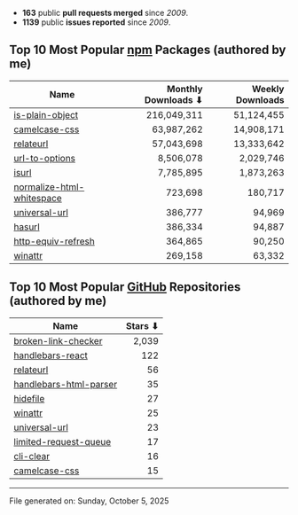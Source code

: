 - **163** public **pull requests merged** since *2009*.
- **1139** public **issues reported** since *2009*.

## Top 10 Most Popular [npm](https://npmjs.com) Packages (authored by me)

| Name | Monthly Downloads ⬇ | Weekly Downloads |
| ---- | -------------------: | ---------------: |
| [is-plain-object](https://www.npmjs.com/package/is-plain-object) | 216,049,311 | 51,124,455 |
| [camelcase-css](https://www.npmjs.com/package/camelcase-css) | 63,987,262 | 14,908,171 |
| [relateurl](https://www.npmjs.com/package/relateurl) | 57,043,698 | 13,333,642 |
| [url-to-options](https://www.npmjs.com/package/url-to-options) | 8,506,078 | 2,029,746 |
| [isurl](https://www.npmjs.com/package/isurl) | 7,785,895 | 1,873,263 |
| [normalize-html-whitespace](https://www.npmjs.com/package/normalize-html-whitespace) | 723,698 | 180,717 |
| [universal-url](https://www.npmjs.com/package/universal-url) | 386,777 | 94,969 |
| [hasurl](https://www.npmjs.com/package/hasurl) | 386,334 | 94,887 |
| [http-equiv-refresh](https://www.npmjs.com/package/http-equiv-refresh) | 364,865 | 90,250 |
| [winattr](https://www.npmjs.com/package/winattr) | 269,158 | 63,332 |

## Top 10 Most Popular [GitHub](https://github.com) Repositories (authored by me)

| Name | Stars ⬇ |
| ---- | -------: |
| [broken-link-checker](https://github.com/stevenvachon/broken-link-checker) | 2,039 |
| [handlebars-react](https://github.com/stevenvachon/handlebars-react) | 122 |
| [relateurl](https://github.com/stevenvachon/relateurl) | 56 |
| [handlebars-html-parser](https://github.com/stevenvachon/handlebars-html-parser) | 35 |
| [hidefile](https://github.com/stevenvachon/hidefile) | 27 |
| [winattr](https://github.com/stevenvachon/winattr) | 25 |
| [universal-url](https://github.com/stevenvachon/universal-url) | 23 |
| [limited-request-queue](https://github.com/stevenvachon/limited-request-queue) | 17 |
| [cli-clear](https://github.com/stevenvachon/cli-clear) | 16 |
| [camelcase-css](https://github.com/stevenvachon/camelcase-css) | 15 |

---
File generated on: Sunday, October 5, 2025